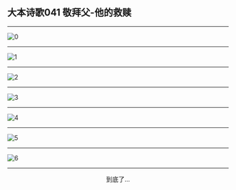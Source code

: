 
## 大本诗歌041 敬拜父-他的救赎
        
<div id="aplayer0"></div>

<div id="aplayer1"></div>

<div id="aplayer2"></div>

---

<img alt="0" data-original="https://cdn.jsdelivr.net/gh/k34869/shi/data/d0037/0">

---

<img alt="1" data-original="https://cdn.jsdelivr.net/gh/k34869/shi/data/d0037/1">

---

<img alt="2" data-original="https://cdn.jsdelivr.net/gh/k34869/shi/data/d0037/2">

---

<img alt="3" data-original="https://cdn.jsdelivr.net/gh/k34869/shi/data/d0037/3">

---

<img alt="4" data-original="https://cdn.jsdelivr.net/gh/k34869/shi/data/d0037/4">

---

<img alt="5" data-original="https://cdn.jsdelivr.net/gh/k34869/shi/data/d0037/5">

---

<img alt="6" data-original="https://cdn.jsdelivr.net/gh/k34869/shi/data/d0037/6">

---

<p style="text-align: center">到底了...</p>

<script src="/js/dist-view.js"></script>

<script>
MAIN.id = 'd0037';
        
const ap0 = new APlayer({
    container: document.getElementById('aplayer0'),
    volume: 1,
    loop: 'none',
    preload: 'none',
    audio: [{
        name: 'D41.mp3',
        artist: '大本诗歌',
        url: 'https://res.wx.qq.com/voice/getvoice?mediaid=MzI0NTk3MDM5M18yMjQ3NTE2MTcw',
        cover: '/favicon'
    }]
});
const ap1 = new APlayer({
    container: document.getElementById('aplayer1'),
    volume: 1,
    loop: 'none',
    preload: 'none',
    audio: [{
        name: 'D41第一节领唱.mp3',
        artist: '大本诗歌',
        url: 'https://res.wx.qq.com/voice/getvoice?mediaid=MzI0NTk3MDM5M18yMjQ3NTE2MTcx',
        cover: '/favicon'
    }]
});
const ap2 = new APlayer({
    container: document.getElementById('aplayer2'),
    volume: 1,
    loop: 'none',
    preload: 'none',
    audio: [{
        name: 'D41教唱版.mp3',
        artist: '大本诗歌',
        url: 'https://res.wx.qq.com/voice/getvoice?mediaid=MzI0NTk3MDM5M18yMjQ3NTE2MTcy',
        cover: '/favicon'
    }]
});
</script>
